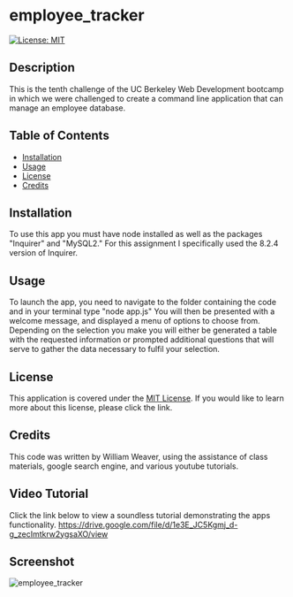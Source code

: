 # employee_tracker
[![License: MIT](https://img.shields.io/badge/License-MIT-yellow.svg)](https://opensource.org/licenses/MIT)

## Description
This is the tenth challenge of the UC Berkeley Web Development bootcamp in which we were challenged to create a command line application that can manage an employee database.

## Table of Contents
- [Installation](#installation)
- [Usage](#usage)
- [License](#license)
- [Credits](#credits)

## Installation 
To use this app you must have node installed as well as the packages "Inquirer" and "MySQL2." For this assignment I specifically used the 8.2.4 version of Inquirer. 

## Usage
To launch the app, you need to navigate to the folder containing the code and in your terminal type "node app.js"
You will then be presented with a welcome message, and displayed a menu of options to choose from. Depending on the selection you make you will either be generated a table with the requested information or prompted additional questions that will serve to gather the data necessary to fulfil your selection. 

## License
This application is covered under the [MIT License](https://opensource.org/licenses/MIT). 
If you would like to learn more about this license, please click the link.

## Credits
This code was written by William Weaver, using the assistance of class materials, google search engine, and various youtube tutorials.

## Video Tutorial
Click the link below to view a soundless tutorial demonstrating the apps functionality. 
https://drive.google.com/file/d/1e3E_JC5Kgmj_d-g_zecImtkrw2ygsaXO/view

## Screenshot
![employee_tracker](https://github.com/Arbitrary-Stag/employee_tracker/assets/120620818/12d877b4-569a-4ffa-ac0c-6c63fd6a25a1)

